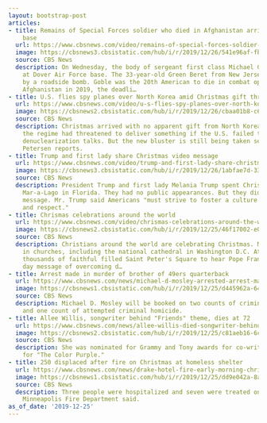 ```yaml
---
layout: bootstrap-post
articles:
- title: Remains of Special Forces soldier who died in Afghanistan arrive at Air Force
    base
  url: https://www.cbsnews.com/video/remains-of-special-forces-soldier-who-died-in-afghanistan-arrive-at-air-force-base/
  image: https://cbsnews3.cbsistatic.com/hub/i/r/2019/12/26/541e96af-fbd6-4667-b3dd-3c052ee87f49/thumbnail/1200x630/26f22ef57f91209136462002c9a60163/1225-en-dignifiedtransfer-1999057-640x360.jpg
  source: CBS News
  description: On Wednesday, the body of sergeant first class Michael Goble arrived
    at Dover Air Force base. The 33-year-old Green Beret from New Jersey was killed
    by a roadside bomb. Goble was the 20th American to die in combat operations in
    Afghanistan in 2019, the deadli…
- title: U.S. flies spy planes over North Korea amid Christmas gift threat
  url: https://www.cbsnews.com/video/u-s-flies-spy-planes-over-north-korea-amid-christmas-gift-threat/
  image: https://cbsnews2.cbsistatic.com/hub/i/r/2019/12/26/cbaa01b8-c6ff-4b9b-a265-58382cd7573b/thumbnail/1200x630/098f7dee8cec243ff3d76615d72c1e00/1225-en-nkthreat-petersen-1999049-640x360.jpg
  source: CBS News
  description: Christmas arrived with no apparent gift from North Korea despite that
    the regime had threatened to deliver something if the U.S. failed to restart stalled
    denuclearization talks. But the new bluster is still being taken seriously. Barry
    Petersen reports.
- title: Trump and first lady share Christmas video message
  url: https://www.cbsnews.com/video/trump-and-first-lady-share-christmas-video-message/
  image: https://cbsnews3.cbsistatic.com/hub/i/r/2019/12/26/1abfae7d-3399-46f4-9725-eab974ea04bb/thumbnail/1200x630/d2d61ecd06588628c9cdfaf21c5fc308/1225-en-trumpxmasmsg-1999044-640x360.jpg
  source: CBS News
  description: President Trump and first lady Melania Trump spent Christmas day at
    Mar-a-Lago in Florida. They had no public appearances. But they did share a video
    message. Mr. Trump said Americans "must strive to foster a culture of deeper understanding
    and respect."
- title: Chrismas celebrations around the world
  url: https://www.cbsnews.com/video/chrismas-celebrations-around-the-world/
  image: https://cbsnews2.cbsistatic.com/hub/i/r/2019/12/25/46f17002-e01b-4028-8ac3-bc932ff5b10c/thumbnail/1200x630/17b6a46cb2506f1c55a9acedae7dfb46/1225-en-christmas-lenghi-1999038-640x360.jpg
  source: CBS News
  description: Christians around the world are celebrating Christmas. Many gathered
    in churches, including the national cathedral in Washington D.C. At the Vatican,
    thousands of faithful filled Saint Peter's Square to hear Pope Francis' Christmas
    day message of overcoming d…
- title: Arrest made in murder of brother of 49ers quarterback
  url: https://www.cbsnews.com/news/michael-d-mosley-arrested-arrest-made-today-in-murder-of-clayton-beathard-2019-12-25/
  image: https://cbsnews1.cbsistatic.com/hub/i/r/2019/12/25/d445962a-643a-45ad-a426-d90a39fe09bf/thumbnail/1200x630/411b78049571dc157bfb00b02e8ecbca/image004.jpg
  source: CBS News
  description: Michael D. Mosley will be booked on two counts of criminal homicide
    and one count of attempted criminal homicide.
- title: Allee Willis, songwriter behind "Friends" theme, dies at 72
  url: https://www.cbsnews.com/news/allee-willis-died-songwriter-behind-friends-theme-and-september-dead-age-72-cause-of-death-cardiac-event-2019-12-25/
  image: https://cbsnews2.cbsistatic.com/hub/i/r/2019/12/25/c81aeb16-6c40-401c-8037-eb3012a61dbb/thumbnail/1200x630/2d5b5a6c70f0e95d1d999435f8ce44e9/gettyimages-974950142.jpg
  source: CBS News
  description: She was nominated for Grammy and Tony awards for co-writing the music
    for "The Color Purple."
- title: 250 displaced after fire on Christmas at homeless shelter
  url: https://www.cbsnews.com/news/drake-hotel-fire-early-morning-christmas-fire-displaces-250-at-minneapolis-temporary-shelter-for-homeless-2015-12-25/
  image: https://cbsnews1.cbsistatic.com/hub/i/r/2019/12/25/dd9e042a-8ae7-476f-adb9-a1574e7e6e24/thumbnail/1200x630/be2ce3383502549814b0fe50072b6f9e/drake-hotel-fire-2.jpg
  source: CBS News
  description: Three people were hospitalized and seven were treated on scene, the
    Minneapolis Fire Department said.
as_of_date: '2019-12-25'
---
```


